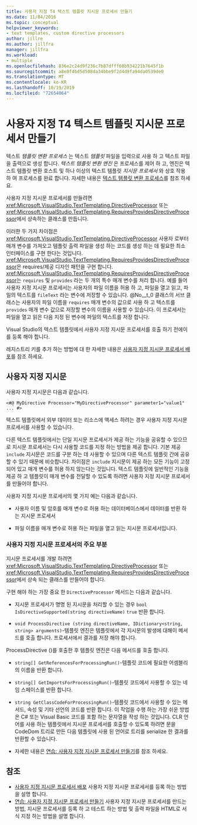 ```yaml
---
title: 사용자 지정 T4 텍스트 템플릿 지시문 프로세서 만들기
ms.date: 11/04/2016
ms.topic: conceptual
helpviewer_keywords:
- text templates, custom directive processors
author: jillre
ms.author: jillfra
manager: jillfra
ms.workload:
- multiple
ms.openlocfilehash: 836e2c24d9f236c7b87dfff60b934221b7645f1b
ms.sourcegitcommit: a8e8f4bd5d508da34bbe9f2d4d9fa94da0539de0
ms.translationtype: MT
ms.contentlocale: ko-KR
ms.lasthandoff: 10/19/2019
ms.locfileid: "72654064"
---
```

# <a name="create-custom-t4-text-template-directive-processors"></a>사용자 지정 T4 텍스트 템플릿 지시문 프로세서 만들기

텍스트 *템플릿 변환 프로세스* 는 텍스트 *템플릿* 파일을 입력으로 사용 하 고 텍스트 파일을 출력으로 생성 합니다. *텍스트 템플릿 변환 엔진* 은 프로세스를 제어 하 고, 엔진은 텍스트 템플릿 변환 호스트 및 하나 이상의 텍스트 템플릿 *지시문 프로세서* 와 상호 작용 하 여 프로세스를 완료 합니다. 자세한 내용은 [텍스트 템플릿 변환 프로세스](../modeling/the-text-template-transformation-process.md)를 참조 하세요.

사용자 지정 지시문 프로세서를 만들려면 <xref:Microsoft.VisualStudio.TextTemplating.DirectiveProcessor> 또는 <xref:Microsoft.VisualStudio.TextTemplating.RequiresProvidesDirectiveProcessor>에서 상속하는 클래스를 만듭니다.

이러한 두 가지 차이점은 <xref:Microsoft.VisualStudio.TextTemplating.DirectiveProcessor> 사용자 로부터 매개 변수를 가져오고 템플릿 출력 파일을 생성 하는 코드를 생성 하는 데 필요한 최소 인터페이스를 구현 한다는 것입니다. <xref:Microsoft.VisualStudio.TextTemplating.RequiresProvidesDirectiveProcessor>은 requires/제공 디자인 패턴을 구현 합니다. <xref:Microsoft.VisualStudio.TextTemplating.RequiresProvidesDirectiveProcessor>는 `requires` 및 `provides` 라는 두 개의 특수 매개 변수를 처리 합니다.  예를 들어 사용자 지정 지시문 프로세서는 사용자의 파일 이름을 허용 하 고, 파일을 열고 읽고, 파일의 텍스트를 `fileText` 라는 변수에 저장할 수 있습니다. @No__t_0 클래스의 서브 클래스는 사용자의 파일 이름을 `requires` 매개 변수의 값으로 사용 하 고 텍스트를 `provides` 매개 변수 값으로 저장할 변수의 이름을 사용할 수 있습니다. 이 프로세서는 파일을 열고 읽은 다음 지정 된 변수에 파일의 텍스트를 저장 합니다.

Visual Studio의 텍스트 템플릿에서 사용자 지정 지시문 프로세서를 호출 하기 전에이를 등록 해야 합니다.

레지스트리 키를 추가 하는 방법에 대 한 자세한 내용은 [사용자 지정 지시문 프로세서 배포](../modeling/deploying-a-custom-directive-processor.md)를 참조 하세요.

## <a name="custom-directives"></a>사용자 지정 지시문

사용자 지정 지시문은 다음과 같습니다.

`<#@ MyDirective Processor="MyDirectiveProcessor" parameter1="value1" ... #>`

텍스트 템플릿에서 외부 데이터 또는 리소스에 액세스 하려는 경우 사용자 지정 지시문 프로세서를 사용할 수 있습니다.

다른 텍스트 템플릿에서는 단일 지시문 프로세서가 제공 하는 기능을 공유할 수 있으므로 지시문 프로세서는 다시 사용할 코드를 지정 하는 방법을 제공 합니다. 기본 제공 `include` 지시문은 코드를 구분 하는 데 사용할 수 있으며 다른 텍스트 템플릿 간에 공유할 수 있기 때문에 비슷합니다. 차이점은 `include` 지시문이 제공 하는 모든 기능이 고정 되어 있고 매개 변수를 허용 하지 않는다는 것입니다. 텍스트 템플릿에 일반적인 기능을 제공 하 고 템플릿이 매개 변수를 전달할 수 있도록 하려면 사용자 지정 지시문 프로세서를 만들어야 합니다.

사용자 지정 지시문 프로세서의 몇 가지 예는 다음과 같습니다.

- 사용자 이름 및 암호를 매개 변수로 허용 하는 데이터베이스에서 데이터를 반환 하는 지시문 프로세서

- 파일 이름을 매개 변수로 허용 하는 파일을 열고 읽는 지시문 프로세서입니다.

### <a name="principal-parts-of-a-custom-directive-processor"></a>사용자 지정 지시문 프로세서의 주요 부분

지시문 프로세서를 개발 하려면 <xref:Microsoft.VisualStudio.TextTemplating.DirectiveProcessor> 또는 <xref:Microsoft.VisualStudio.TextTemplating.RequiresProvidesDirectiveProcessor>에서 상속 되는 클래스를 만들어야 합니다.

구현 해야 하는 가장 중요 한 `DirectiveProcessor` 메서드는 다음과 같습니다.

- 지시문 프로세서가 명명 된 지시문을 처리할 수 있는 경우 `bool IsDirectiveSupported(string directiveName)` `true` 반환 합니다.

- `void ProcessDirective (string directiveName, IDictionary<string, string> arguments)`-템플릿 엔진은 템플릿에서 각 지시문의 발생에 대해이 메서드를 호출 합니다. 프로세서에서 결과를 저장 해야 합니다.

ProcessDirective ()를 호출한 후 템플릿 엔진은 다음 메서드를 호출 합니다.

- `string[] GetReferencesForProcessingRun()`-템플릿 코드에 필요한 어셈블리의 이름을 반환 합니다.

- `string[] GetImportsForProcessingRun()`-템플릿 코드에서 사용할 수 있는 네임 스페이스를 반환 합니다.

- `string GetClassCodeForProcessingRun()`-템플릿 코드에서 사용할 수 있는 메서드, 속성 및 기타 선언의 코드를 반환 합니다. 이 작업을 수행 하는 가장 쉬운 방법은 C# 또는 Visual Basic 코드를 포함 하는 문자열을 작성 하는 것입니다. CLR 언어를 사용 하는 템플릿에서 지시문 프로세서를 호출할 수 있도록 하려면 문을 CodeDom 트리로 만든 다음 템플릿에 사용 된 언어로 트리를 serialize 한 결과를 반환할 수 있습니다.

- 자세한 내용은 [연습: 사용자 지정 지시문 프로세서 만들기](../modeling/walkthrough-creating-a-custom-directive-processor.md)를 참조 하세요.

## <a name="see-also"></a>참조

- [사용자 지정 지시문 프로세서 배포](../modeling/deploying-a-custom-directive-processor.md) 사용자 지정 지시문 프로세서를 등록 하는 방법을 설명 합니다.
- [연습: 사용자 지정 지시문 프로세서 만들기](../modeling/walkthrough-creating-a-custom-directive-processor.md) 사용자 지정 지시문 프로세서를 만드는 방법, 지시문 프로세서를 등록 하 고 테스트 하는 방법 및 출력 파일을 HTML로 서식 지정 하는 방법을 설명 합니다.